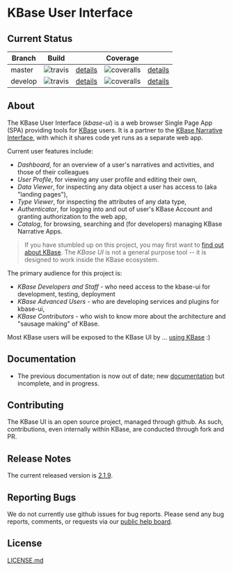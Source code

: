 # KBase User Interface

## Current Status

| Branch  | Build                                                              |                                                                | Coverage                                                                         |                                                                 |
| ------- | ------------------------------------------------------------------ | -------------------------------------------------------------- | -------------------------------------------------------------------------------- | --------------------------------------------------------------- |
| master  | ![travis](https://travis-ci.org/kbase/kbase-ui.svg?branch=master)  | [details](https://travis-ci.org/kbase/kbase-ui?branch=master)  | ![coveralls](https://coveralls.io/repos/kbase/kbase-ui/badge.svg?branch=master)  | [details](https://coveralls.io/r/kbase/kbase-ui?branch=master)  |
| develop | ![travis](https://travis-ci.org/kbase/kbase-ui.svg?branch=develop) | [details](https://travis-ci.org/kbase/kbase-ui?branch=develop) | ![coveralls](https://coveralls.io/repos/kbase/kbase-ui/badge.svg?branch=develop) | [details](https://coveralls.io/r/kbase/kbase-ui?branch=develop) |

## About

The KBase User Interface (*kbase-ui*) is a web browser Single Page App (SPA) providing tools for [KBase](http://kbase.us) users. It is a partner to the [KBase Narrative Interface](https://github.com/kbase/narrative), with which it shares code yet runs as a separate web app.

Current user features include:

- *Dashboard*, for an overview of a user's narratives and activities, and those of their colleagues
- *User Profile*, for viewing any user profile and editing their own,
- *Data Viewer*, for inspecting any data object a user has access to (aka "landing pages"),
- *Type Viewer*, for inspecting the attributes of any data type,
- *Authenticator*, for logging into and out of user's KBase Account and granting authorization to the web app,
- *Catalog*, for browsing, searching and (for developers) managing KBase Narrative Apps.

> If you have stumbled up on this project, you may first want to [find out about KBase](http://kbase.us).
> The *KBase UI* is not a general purpose tool -- it is designed to work inside the KBase ecosystem.

The primary audience for this project is:

- *KBase Developers and Staff* - who need access to the kbase-ui for development, testing, deployment
- *KBase Advanced Users* - who are developing services and plugins for kbase-ui,
- *KBase Contributors* - who wish to know more about the architecture and "sausage making" of KBase.

Most KBase users will be exposed to the KBase UI by ... [using KBase](https://narrative.kbase.us) :)

## Documentation

- The previous documentation is now out of date; new [documentation](https://kbaseincubator.github.io/kbase-ui-docs) but incomplete, and in progress.

## Contributing

The KBase UI is an open source project, managed through github. As such, contributions, even internally within KBase, are conducted through fork and PR.

## Release Notes

The current released version is [2.1.9](release-notes/RELEASE_NOTES_2.1.9.md).

## Reporting Bugs

We do not currently use github issues for bug reports. Please send any bug reports, comments, or requests via our [public help board](http://kbase.us/contact).

## License

[LICENSE.md](LICENSE.md)
